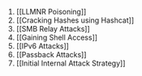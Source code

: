 1. [[LLMNR Poisoning]]
2. [[Cracking Hashes using Hashcat]]
3. [[SMB Relay Attacks]]
4. [[Gaining Shell Access]]
5. [[IPv6 Attacks]]
6. [[Passback Attacks]]
7. [[Initial Internal Attack Strategy]]